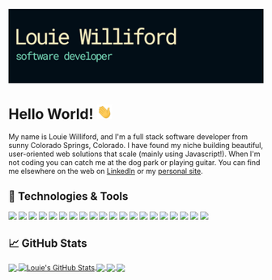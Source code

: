 <!-- More info, tips and tricks for making GitHub Profile README can be found in my article at https://towardsdatascience.com/build-a-stunning-readme-for-your-github-profile-9b80434fe5d7 -->

[![Header](https://raw.githubusercontent.com/dustyfingers/dustyfingers/master/readme_banner.png "Header")](https://www.louiewilliford.com/)

# Hello World! <img src="https://raw.githubusercontent.com/dustyfingers/dustyfingers/master/wave.gif" width="30px">

My name is Louie Williford, and I'm a full stack software developer from sunny Colorado Springs, Colorado. I have found my niche building beautiful, user-oriented web solutions that scale (mainly using Javascript!). When I'm not coding you can catch me at the dog park or playing guitar. You can find me elsewhere on the web on [LinkedIn][3] or my [personal site][4].

## 🔧 Technologies & Tools

<!-- things to add: CSS, SCSS, LESS, AWS -->

![](https://img.shields.io/badge/Code-JavaScript-informational?style=flat-square&logo=javascript&logoColor=white&color=76d9b9)
![](https://img.shields.io/badge/Code-Node.js-informational?style=flat-square&logo=node.js&logoColor=white&color=76d9b9)
![](https://img.shields.io/badge/Code-React-informational?style=flat-square&logo=react&logoColor=white&color=76d9b9)
![](https://img.shields.io/badge/Code-Flutter-informational?style=flat-square&logo=flutter&logoColor=white&color=76d9b9)
![](https://img.shields.io/badge/Code-Dart-informational?style=flat-square&logo=dart&logoColor=white&color=76d9b9)
![](https://img.shields.io/badge/Code-HTML-informational?style=flat-square&logo=html5&logoColor=white&color=76d9b9)
![](https://img.shields.io/badge/Code-CSS-informational?style=flat-square&logo=css3&logoColor=white&color=76d9b9)
![](https://img.shields.io/badge/Code-Sass-informational?style=flat-square&logo=sass&logoColor=white&color=76d9b9)
![](https://img.shields.io/badge/Code-LESS-informational?style=flat-square&logo=less&logoColor=white&color=76d9b9)
![](https://img.shields.io/badge/Code-C%20Sharp-informational?style=flat-square&logo=c-sharp&logoColor=white&color=76d9b9)
![](https://img.shields.io/badge/Code-Python-informational?style=flat-square&logo=python&logoColor=white&color=76d9b9)
![](https://img.shields.io/badge/Code-PostgreSQL-informational?style=flat-square&logo=postgresql&logoColor=white&color=76d9b9)
![](https://img.shields.io/badge/Code-MongoDB-informational?style=flat-square&logo=mongodb&logoColor=white&color=76d9b9)
![](https://img.shields.io/badge/Tools-VSCode-informational?style=flat-square&logo=visual-studio-code&logoColor=white&color=76d9b9)
![](https://img.shields.io/badge/Tools-Unity-informational?style=flat-square&logo=unity&logoColor=white&color=76d9b9)
![](https://img.shields.io/badge/DevOps-AWS%20Amplify-informational?style=flat-square&logo=aws-amplify&logoColor=white&color=76d9b9)
![](https://img.shields.io/badge/DevOps-Heroku-informational?style=flat-square&logo=heroku&logoColor=white&color=76d9b9)
![](https://img.shields.io/badge/OS-Linux-informational?style=flat-square&logo=linux&logoColor=white&color=76d9b9)
![](https://img.shields.io/badge/OS-Windows-informational?style=flat-square&logo=windows&logoColor=white&color=76d9b9)
![](https://img.shields.io/badge/Shell-Bash-informational?style=flat-square&logo=gnu-bash&logoColor=white&color=76d9b9)

## &#x1f4c8; GitHub Stats

<a href="https://github.com/dustyfingers">
  <img align="center" src="https://github-readme-stats.vercel.app/api/top-langs/?username=dustyfingers&hide=java,html,tex&title_color=ffffff&text_color=c9cacc&icon_color=2bbc8a&bg_color=1d1f21" />
</a>
<a href="https://github.com/dustyfingers">
  <img align="center" src="https://github-readme-stats.vercel.app/api?username=dustyfingers&show_icons=true&line_height=27&count_private=true&title_color=ffffff&text_color=c9cacc&icon_color=2bbc8a&bg_color=1d1f21" alt="Louie's GitHub Stats" />
</a>

<a href="https://github.com/dustyfingers/portfolio-source">
  <img align="center" src="https://github-readme-stats.vercel.app/api/pin/?username=dustyfingers&repo=portfolio-source&title_color=ffffff&text_color=c9cacc&icon_color=2bbc8a&bg_color=1d1f21" />
</a>

<a href="https://github.com/dustyfingers/louiemadeit-fe">
  <img align="center" src="https://github-readme-stats.vercel.app/api/pin/?username=dustyfingers&repo=louiemadeit-fe&title_color=ffffff&text_color=c9cacc&icon_color=2bbc8a&bg_color=1d1f21" />
</a>

<a href="https://github.com/dustyfingers/louiemadeit-be">
  <img align="center" src="https://github-readme-stats.vercel.app/api/pin/?username=dustyfingers&repo=louiemadeit-be&title_color=ffffff&text_color=c9cacc&icon_color=2bbc8a&bg_color=1d1f21" />
</a>

<!-- links to social media icons -->

<!-- icons -->

[1.1]: https://raw.githubusercontent.com/dustyfingers/dustyfingers/master/linkedin-3-16.png "LinkedIn icon without padding"

<!-- links to your social media accounts -->

[2]: https://github.com/dustyfingers
[3]: https://www.linkedin.com/in/louie-williford/
[4]: https://www.louiewilliford.com

<!-- Resources -->
<!-- Icons: https://simpleicons.org/ -->
<!-- GitHub Stats: https://github.com/anuraghazra/github-readme-stats -->
<!-- Emojis: https://emojipedia.org/emoji/ -->
<!-- HTML Emojis: https://www.fileformat.info/index.htm -->
<!-- Shields: https://shields.io/ -->
<!-- Awesome GitHub Profile README: https://github.com/abhisheknaiidu/awesome-github-profile-readme -->
